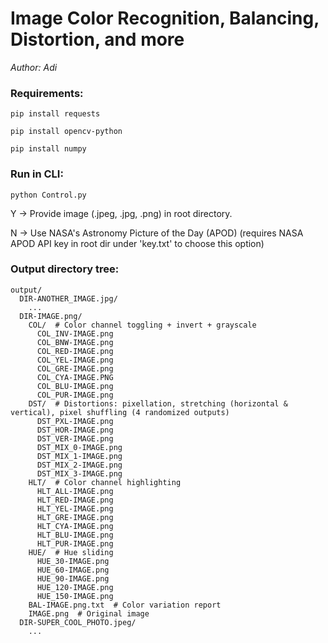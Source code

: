 # Image Color Recognition, Balancing, Distortion, and more
<em>Author: Adi</em><br/>

### Requirements:
<code>pip install requests</code>

<code>pip install opencv-python</code>

<code>pip install numpy</code>

### Run in CLI:
<code>python Control.py</code>

Y -> Provide image (.jpeg, .jpg, .png) in root directory.

N -> Use NASA's Astronomy Picture of the Day (APOD) (requires NASA APOD API key in root dir under 'key.txt' to choose this option)

### Output directory tree:
```
output/
  DIR-ANOTHER_IMAGE.jpg/
    ...
  DIR-IMAGE.png/
    COL/  # Color channel toggling + invert + grayscale
      COL_INV-IMAGE.png
      COL_BNW-IMAGE.png
      COL_RED-IMAGE.png
      COL_YEL-IMAGE.png
      COL_GRE-IMAGE.png
      COL_CYA-IMAGE.PNG
      COL_BLU-IMAGE.png
      COL_PUR-IMAGE.png
    DST/  # Distortions: pixellation, stretching (horizontal & vertical), pixel shuffling (4 randomized outputs)
      DST_PXL-IMAGE.png
      DST_HOR-IMAGE.png
      DST_VER-IMAGE.png
      DST_MIX_0-IMAGE.png
      DST_MIX_1-IMAGE.png
      DST_MIX_2-IMAGE.png
      DST_MIX_3-IMAGE.png
    HLT/  # Color channel highlighting
      HLT_ALL-IMAGE.png
      HLT_RED-IMAGE.png
      HLT_YEL-IMAGE.png
      HLT_GRE-IMAGE.png
      HLT_CYA-IMAGE.png
      HLT_BLU-IMAGE.png
      HLT_PUR-IMAGE.png
    HUE/  # Hue sliding
      HUE_30-IMAGE.png
      HUE_60-IMAGE.png
      HUE_90-IMAGE.png
      HUE_120-IMAGE.png
      HUE_150-IMAGE.png
    BAL-IMAGE.png.txt  # Color variation report
    IMAGE.png  # Original image
  DIR-SUPER_COOL_PHOTO.jpeg/
    ...
```
